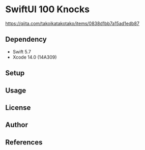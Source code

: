 # SwiftUI 100 Knocks

https://qiita.com/takoikatakotako/items/0838d1bb7a15ad1edb87

## Dependency

- Swift 5.7
- Xcode 14.0 (14A309)

## Setup

## Usage

## License

## Author

## References

